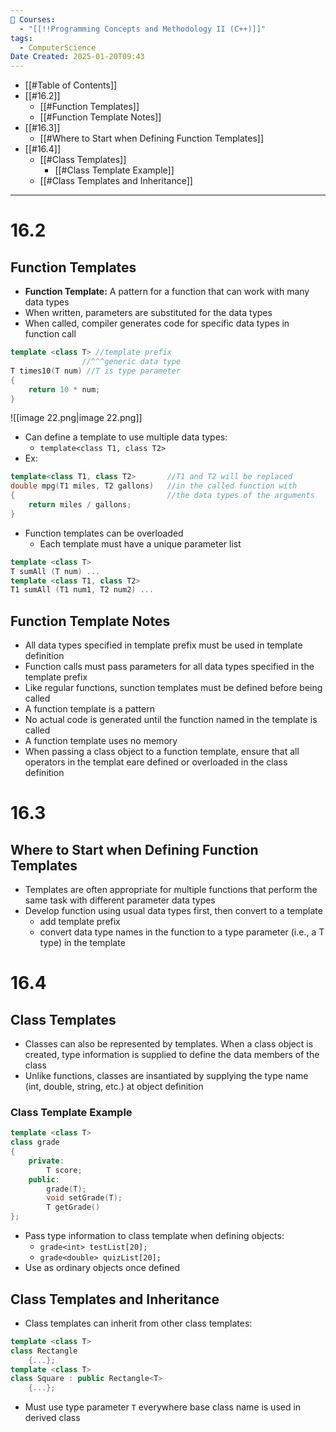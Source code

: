 ```yaml
---
📕 Courses:
  - "[[!!Programming Concepts and Methodology II (C++)]]"
tags:
  - ComputerScience
Date Created: 2025-01-20T09:43
---
```

- [[#Table of Contents]]
- [[#16.2]]
    - [[#Function Templates]]
    - [[#Function Template Notes]]
- [[#16.3]]
    - [[#Where to Start when Defining Function Templates]]
- [[#16.4]]
    - [[#Class Templates]]
        - [[#Class Template Example]]
    - [[#Class Templates and Inheritance]]
---
# 16.2
## Function Templates
- **Function Template:** A pattern for a function that can work with many data types
- When written, parameters are substituted for the data types
- When called, compiler generates code for specific data types in function call
```C++
template <class T> //template prefix
			    //^^^generic data type
T times10(T num) //T is type parameter
{
	return 10 * num;
}
```
![[image 22.png|image 22.png]]
- Can define a template to use multiple data types:
    - `template<class T1, class T2>`
- Ex:
```C++
template<class T1, class T2>       //T1 and T2 will be replaced
double mpg(T1 miles, T2 gallons)   //in the called function with
{                                  //the data types of the arguments
	return miles / gallons;
}
```
- Function templates can be overloaded
    - Each template must have a unique parameter list
```C++
template <class T>
T sumAll (T num) ...
template <class T1, class T2>
T1 sumAll (T1 num1, T2 num2) ...
```
## Function Template Notes
- All data types specified in template prefix must be used in template definition
- Function calls must pass parameters for all data types specified in the template prefix
- Like regular functions, sunction templates must be defined before being called
- A function template is a pattern
- No actual code is generated until the function named in the template is called
- A function template uses no memory
- When passing a class object to a function template, ensure that all operators in the templat eare defined or overloaded in the class definition
# 16.3
## Where to Start when Defining Function Templates
- Templates are often appropriate for multiple functions that perform the same task with different parameter data types
- Develop function using usual data types first, then convert to a template
    - add template prefix
    - convert data type names in the function to a type parameter (i.e., a T type) in the template
  
# 16.4
## Class Templates
- Classes can also be represented by templates. When a class object is created, type information is supplied to define the data members of the class
- Unlike functions, classes are insantiated by supplying the type name (int, double, string, etc.) at object definition
### Class Template Example
```C++
template <class T>
class grade
{
	private:
		T score;
	public:
		grade(T);
		void setGrade(T);
		T getGrade()
};
```
- Pass type information to class template when defining objects:
    - `grade<int> testList[20];`
    - `grade<double> quizList[20];`
- Use as ordinary objects once defined
## Class Templates and Inheritance
- Class templates can inherit from other class templates:
```C++
template <class T>
class Rectangle
	{...};
template <class T>
class Square : public Rectangle<T>
	{...};
```
- Must use type parameter `T` everywhere base class name is used in derived class